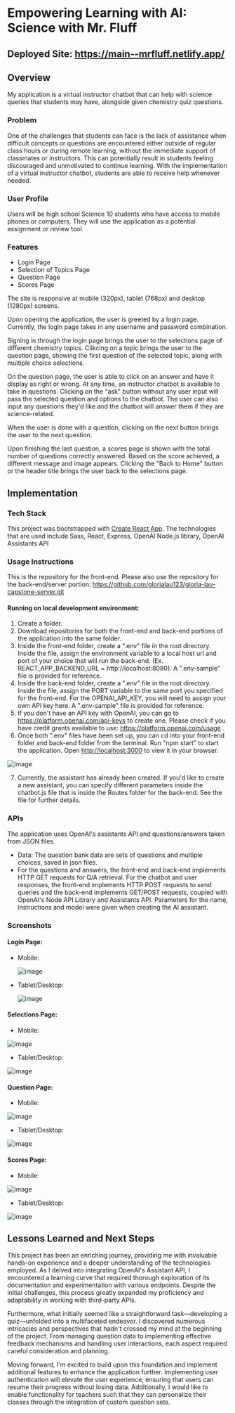 # Empowering Learning with AI: Science with Mr. Fluff

## Deployed Site: https://main--mrfluff.netlify.app/

## Overview

My application is a virtual instructor chatbot that can help with science queries that students may have, alongside given chemistry quiz questions.

### Problem

One of the challenges that students can face is the lack of assistance when difficult concepts or questions are encountered either outside of regular class hours or during remote learning, without the immediate support of classmates or instructors. This can potentially result in students feeling discouraged and unmotivated to continue learning. With the implementation of a virtual instructor chatbot, students are able to receive help whenever needed.

### User Profile

Users will be high school Science 10 students who have access to mobile phones or computers. They will use the application as a potential assignment or review tool.

### Features
- Login Page
- Selection of Topics Page
- Question Page
- Scores Page
  
The site is responsive at mobile (320px), tablet (768px) and desktop (1280px) screens.

Upon opening the application, the user is greeted by a login page. Currently, the login page takes in any username and password combination.

Signing in through the login page brings the user to the selections page of different chemistry topics.
Clikcing on a topic brings the user to the question page, showing the first question of the selected topic, along with multiple choice selections.

On the question page, the user is able to click on an answer and have it display as right or wrong. At any time, an instructor chatbot is available to take in questions. Clicking on the "ask" button without any user input will pass the selected question and options to the chatbot. The user can also input any questions they'd like and the chatbot will answer them if they are science-related. 

When the user is done with a question, clicking on the next button brings the user to the next question.

Upon finishing the last question, a scores page is shown with the total number of questions correctly answered. Based on the score achieved, a different message and image appears. Clicking the "Back to Home" button or the header title brings the user back to the selections page.

## Implementation

### Tech Stack
This project was bootstrapped with [Create React App](https://github.com/facebook/create-react-app). The technologies that are used include Sass, React, Express, OpenAI Node.js library, OpenAI Assistants API

### Usage Instructions
This is the repository for the front-end. Please also use the repository for the back-end/server portion: https://github.com/glorialau123/gloria-lau-capstone-server.git  

#### Running on local development environment:
1. Create a folder.
2. Download repositories for both the front-end and back-end portions of the application into the same folder.
3. Inside the front-end folder, create a ".env" file in the root directory. Inside the file, assign the environment variable to a local host url and port of your choice that will run the back-end. (Ex. REACT_APP_BACKEND_URL = http://localhost:8080). A ".env-sample" file is provided for reference.
4. Inside the back-end folder, create a ".env" file in the root directory. Inside the file, assign the PORT variable to the same port you specified for the front-end. For the OPENAI_API_KEY, you will need to assign your own API key here. A ".env-sample" file is provided for reference.
5. If you don't have an API key with OpenAI, you can go to https://platform.openai.com/api-keys to create one. Please check if you have credit grants available to use: https://platform.openai.com/usage .
6. Once both ".env" files have been set up, you can cd into your front-end folder and back-end folder from the terminal. Run "npm start" to start the application. Open [http://localhost:3000](http://localhost:3000) to view it in your browser.

![image](https://github.com/glorialau123/gloria-lau-capstone-client/assets/96962463/da6156e5-64fe-499d-98eb-6264aefc2b2c)

7. Currently, the assistant has already been created. If you'd like to create a new assistant, you can specify different parameters inside the chatbot.js file that is inside the Routes folder for the back-end. See the file for further details.



### APIs

The application uses OpenAI's assistants API and questions/answers taken from JSON files.
- Data: The question bank data are sets of questions and multiple choices, saved in json files.
- For the questions and answers, the front-end and back-end implements HTTP GET requests for Q/A retrieval. For the chatbot and user responses, the front-end implements HTTP POST requests to send queries and the back-end implements GET/POST requests, coupled with OpenAI's Node API Library and Assistants API. Parameters for the name, instructions and model were given when creating the AI assistant.  

### Screenshots
#### Login Page:
- Mobile:
  
  ![image](https://github.com/glorialau123/gloria-lau-capstone-client/assets/96962463/ace52214-3d6d-4f36-9b3d-2a02bfc07947)
- Tablet/Desktop:
  
  ![image](https://github.com/glorialau123/gloria-lau-capstone-client/assets/96962463/c1ab4ee2-56af-456b-96a7-b9a3f0f196d9)


#### Selections Page:
- Mobile:
  
![image](https://github.com/glorialau123/gloria-lau-capstone-client/assets/96962463/3cbe5dba-8679-41cc-9f1b-d4f3a4409af9)
- Tablet/Desktop:
  
![image](https://github.com/glorialau123/gloria-lau-capstone-client/assets/96962463/4be75a68-3ae9-4c25-9825-1ef88ac5deee)


#### Question Page:
- Mobile:
  
![image](https://github.com/glorialau123/gloria-lau-capstone-client/assets/96962463/7a9fcfab-a3b5-4c91-8755-f977fa11e2bb)
- Tablet/Desktop:
  
![image](https://github.com/glorialau123/gloria-lau-capstone-client/assets/96962463/59f11557-770a-4b49-912f-23b9d402fe63)

#### Scores Page:
- Mobile:
  
![image](https://github.com/glorialau123/gloria-lau-capstone-client/assets/96962463/90333a1f-c352-42e3-86b7-2f6fc70fabd3)
- Tablet/Desktop:

![image](https://github.com/glorialau123/gloria-lau-capstone-client/assets/96962463/69a54c78-8ebe-4313-a420-6fa7cb12f135)

## Lessons Learned and Next Steps

This project has been an enriching journey, providing me with invaluable hands-on experience and a deeper understanding of the technologies employed. As I delved into integrating OpenAI's Assistant API, I encountered a learning curve that required thorough exploration of its documentation and experimentation with various endpoints. Despite the initial challenges, this process greatly expanded my proficiency and adaptability in working with third-party APIs.

Furthermore, what initially seemed like a straightforward task—developing a quiz—unfolded into a multifaceted endeavor. I discovered numerous intricacies and perspectives that hadn't crossed my mind at the beginning of the project. From managing question data to implementing effective feedback mechanisms and handling user interactions, each aspect required careful consideration and planning.   

Moving forward, I'm excited to build upon this foundation and implement additional features to enhance the application further. Implementing user authentication will elevate the user experience, ensuring that users can resume their progress without losing data. Additionally, I would like to enable functionality for teachers such that they can personalize their classes through the integration of custom question sets. 

